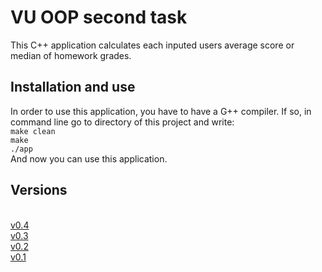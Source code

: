 # VU OOP second task

This C++ application calculates each inputed users average score or median of homework grades.

## Installation and use

In order to use this application, you have to have a G++ compiler. If so, in command line go to directory of this project and write:
<br />`make clean`
<br />`make`
<br />`./app`
<br /> And now you can use this application.

## Versions
<br /> [v0.4](https://github.com/pablozz/vu-oop-2/releases/tag/v0.4)
<br /> [v0.3](https://github.com/pablozz/vu-oop-2/releases/tag/v0.3)
<br /> [v0.2](https://github.com/pablozz/vu-oop-2/releases/tag/v0.2)
<br />[v0.1](https://github.com/pablozz/vu-oop-2/releases/tag/v0.1)
